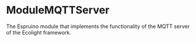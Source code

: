 # ModuleMQTTServer
The Espruino module that implements the functionality of the MQTT server of the Ecolight framework.
